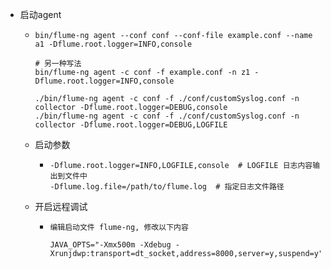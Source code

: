 - 启动agent
	- ```
	  bin/flume-ng agent --conf conf --conf-file example.conf --name a1 -Dflume.root.logger=INFO,console
	  
	  # 另一种写法
	  bin/flume-ng agent -c conf -f example.conf -n z1 -Dflume.root.logger=INFO,console
	  
	  ./bin/flume-ng agent -c conf -f ./conf/customSyslog.conf -n collector -Dflume.root.logger=DEBUG,console
	  ./bin/flume-ng agent -c conf -f ./conf/customSyslog.conf -n collector -Dflume.root.logger=DEBUG,LOGFILE
	  ```
	- 启动参数
		- ```
		  -Dflume.root.logger=INFO,LOGFILE,console  # LOGFILE 日志内容输出到文件中
		  -Dflume.log.file=/path/to/flume.log  # 指定日志文件路径
		  ```
	- 开启远程调试
		- ```
		  编辑启动文件 flume-ng, 修改以下内容
		  
		  JAVA_OPTS="-Xmx500m -Xdebug -Xrunjdwp:transport=dt_socket,address=8000,server=y,suspend=y"
		  ```
